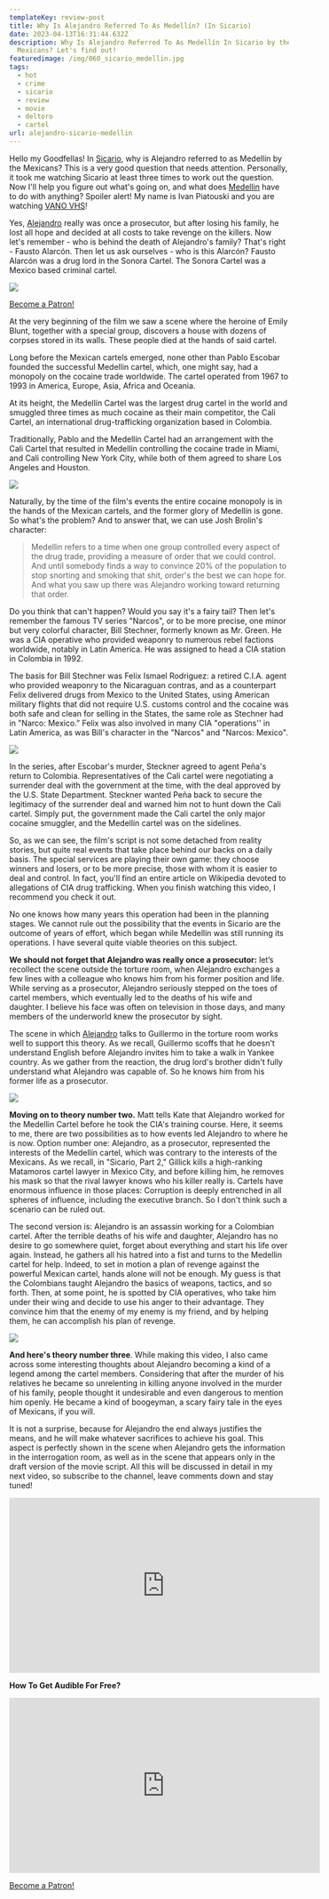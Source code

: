 ```yaml
---
templateKey: review-post
title: Why Is Alejandro Referred To As Medellín? (In Sicario)
date: 2023-04-13T16:31:44.632Z
description: Why Is Alejandro Referred To As Medellín In Sicario by the
  Mexicans? Let's find out!
featuredimage: /img/060_sicario_medellin.jpg
tags:
  - hot
  - crime
  - sicario
  - review
  - movie
  - deltoro
  - cartel
url: alejandro-sicario-medellin
---
```

Hello my Goodfellas! In [Sicario](https://youtu.be/e-CMmBB9-GE), why is Alejandro referred to as Medellín by the Mexicans? This is a very good question that needs attention. Personally, it took me watching Sicario at least three times to work out the question. Now I'll help you figure out what's going on, and what does [Medellin](https://youtu.be/e-CMmBB9-GE) have to do with anything? Spoiler alert! My name is Ivan Piatouski and you are watching [VANO VHS](https://www.youtube.com/@vanovhs)!

Yes, [Alejandro](https://youtu.be/E0X0QScOSeE) really was once a prosecutor, but after losing his family, he lost all hope and decided at all costs to take revenge on the killers. Now let's remember - who is behind the death of Alejandro's family? That's right - Fausto Alarcón. Then let us ask ourselves - who is this Alarcón? Fausto Alarcón was a drug lord in the Sonora Cartel. The Sonora Cartel was a Mexico based criminal cartel.

![](/img/060_sicario_medellin.00_00_34_16.still001.png)

<a href="https://www.patreon.com/bePatron?u=79936642" data-patreon-widget-type="become-patron-button">Become a Patron!</a>

At the very beginning of the film we saw a scene where the heroine of Emily Blunt, together with a special group, discovers a house with dozens of corpses stored in its walls. These people died at the hands of said cartel.

Long before the Mexican cartels emerged, none other than Pablo Escobar founded the successful Medellin cartel, which, one might say, had a monopoly on the cocaine trade worldwide. The cartel operated from 1967 to 1993 in America, Europe, Asia, Africa and Oceania.

At its height, the Medellín Cartel was the largest drug cartel in the world and smuggled three times as much cocaine as their main competitor, the Cali Cartel, an international drug-trafficking organization based in Colombia.

Traditionally, Pablo and the Medellín Cartel had an arrangement with the Cali Cartel that resulted in Medellín controlling the cocaine trade in Miami, and Cali controlling New York City, while both of them agreed to share Los Angeles and Houston.

![](/img/060_sicario_medellin.00_03_50_12.still002.png)

Naturally, by the time of the film's events the entire cocaine monopoly is in the hands of the Mexican cartels, and the former glory of Medellín is gone. So what's the problem? And to answer that, we can use Josh Brolin's character:

> Medellin refers to a time when one group controlled every aspect of the drug trade, providing a measure of order that we could control. And until somebody finds a way to convince 20% of the population to stop snorting and smoking that shit, order's the best we can hope for. And what you saw up there was Alejandro working toward returning that order.

Do you think that can't happen? Would you say it's a fairy tail? Then let's remember the famous TV series "Narcos", or to be more precise, one minor but very colorful character, Bill Stechner, formerly known as Mr. Green. He was a CIA operative who provided weaponry to numerous rebel factions worldwide, notably in Latin America. He was assigned to head a CIA station in Colombia in 1992.

The basis for Bill Stechner was Felix Ismael Rodriguez: a retired C.I.A. agent who provided weaponry to the Nicaraguan contras, and as a counterpart Felix delivered drugs from Mexico to the United States, using American military flights that did not require U.S. customs control and the cocaine was both safe and clean for selling in the States, the same role as Stechner had in "Narco: Mexico.” Felix was also involved in many CIA "operations'' in Latin America, as was Bill's character in the "Narcos" and "Narcos: Mexico".

![](/img/060_sicario_medellin.00_04_12_17.still003.png)

In the series, after Escobar's murder, Steckner agreed to agent Peña's return to Colombia. Representatives of the Cali cartel were negotiating a surrender deal with the government at the time, with the deal approved by the U.S. State Department. Steckner wanted Peña back to secure the legitimacy of the surrender deal and warned him not to hunt down the Cali cartel. Simply put, the government made the Cali cartel the only major cocaine smuggler, and the Medellín cartel was on the sidelines.

So, as we can see, the film's script is not some detached from reality stories, but quite real events that take place behind our backs on a daily basis. The special services are playing their own game: they choose winners and losers, or to be more precise, those with whom it is easier to deal and control. In fact, you'll find an entire article on Wikipedia devoted to allegations of CIA drug trafficking. When you finish watching this video, I recommend you check it out.

No one knows how many years this operation had been in the planning stages. We cannot rule out the possibility that the events in Sicario are the outcome of years of effort, which began while Medellín was still running its operations. I have several quite viable theories on this subject.

**We should not forget that Alejandro was really once a prosecutor:** let’s recollect the scene outside the torture room, when Alejandro exchanges a few lines with a colleague who knows him from his former position and life. While serving as a prosecutor, Alejandro seriously stepped on the toes of cartel members, which eventually led to the deaths of his wife and daughter. I believe his face was often on television in those days, and many members of the underworld knew the prosecutor by sight.

The scene in which [Alejandro](https://youtu.be/E0X0QScOSeE) talks to Guillermo in the torture room works well to support this theory. As we recall, Guillermo scoffs that he doesn't understand English before Alejandro invites him to take a walk in Yankee country. As we gather from the reaction, the drug lord's brother didn't fully understand what Alejandro was capable of. So he knows him from his former life as a prosecutor.

![](/img/060_sicario_medellin.00_06_53_19.still005.png)

**Moving on to theory number two.** Matt tells Kate that Alejandro worked for the Medellin Cartel before he took the CIA's training course. Here, it seems to me, there are two possibilities as to how events led Alejandro to where he is now. Option number one: Alejandro, as a prosecutor, represented the interests of the Medellín cartel, which was contrary to the interests of the Mexicans. As we recall, in "Sicario, Part 2," Gillick kills a high-ranking Matamoros cartel lawyer in Mexico City, and before killing him, he removes his mask so that the rival lawyer knows who his killer really is. Cartels have enormous influence in those places: Corruption is deeply entrenched in all spheres of influence, including the executive branch. So I don't think such a scenario can be ruled out.

The second version is: Alejandro is an assassin working for a Colombian cartel. After the terrible deaths of his wife and daughter, Alejandro has no desire to go somewhere quiet, forget about everything and start his life over again. Instead, he gathers all his hatred into a fist and turns to the Medellin cartel for help. Indeed, to set in motion a plan of revenge against the powerful Mexican cartel, hands alone will not be enough. My guess is that the Colombians taught Alejandro the basics of weapons, tactics, and so forth. Then, at some point, he is spotted by CIA operatives, who take him under their wing and decide to use his anger to their advantage. They convince him that the enemy of my enemy is my friend, and by helping them, he can accomplish his plan of revenge.

![](/img/060_sicario_medellin.00_08_15_10.still006.png)

**And here's theory number three**. While making this video, I also came across some interesting thoughts about Alejandro becoming a kind of a legend among the cartel members. Considering that after the murder of his relatives he became so unrelenting in killing anyone involved in the murder of his family, people thought it undesirable and even dangerous to mention him openly. He became a kind of boogeyman, a scary fairy tale in the eyes of Mexicans, if you will.

It is not a surprise, because for Alejandro the end always justifies the means, and he will make whatever sacrifices to achieve his goal. This aspect is perfectly shown in the scene when Alejandro gets the information in the interrogation room, as well as in the scene that appears only in the draft version of the movie script. All this will be discussed in detail in my next video, so subscribe to the channel, leave comments down and stay tuned!

<div class="video-container"><iframe width="560" height="315" src="https://www.youtube.com/embed/e-CMmBB9-GE" title="YouTube video player" frameborder="0" allow="accelerometer; autoplay; clipboard-write; encrypted-media; gyroscope; picture-in-picture; web-share" allowfullscreen></iframe></div>

**How To Get Audible For Free?** 

<div class="video-container"><iframe width="560" height="315" src="https://www.youtube.com/embed/DX3Cwge33Ks" title="YouTube video player" frameborder="0" allow="accelerometer; autoplay; clipboard-write; encrypted-media; gyroscope; picture-in-picture; web-share" allowfullscreen></iframe></div>

<a href="https://www.patreon.com/bePatron?u=79936642" data-patreon-widget-type="become-patron-button">Become a Patron!</a>